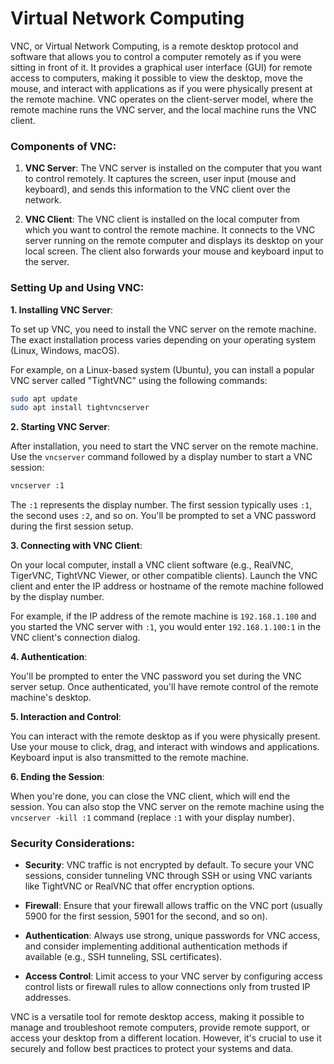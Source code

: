 # Virtual Network Computing
VNC, or Virtual Network Computing, is a remote desktop protocol and software that allows you to control a computer remotely as if you were sitting in front of it. It provides a graphical user interface (GUI) for remote access to computers, making it possible to view the desktop, move the mouse, and interact with applications as if you were physically present at the remote machine. VNC operates on the client-server model, where the remote machine runs the VNC server, and the local machine runs the VNC client.

### Components of VNC:

1. **VNC Server**: The VNC server is installed on the computer that you want to control remotely. It captures the screen, user input (mouse and keyboard), and sends this information to the VNC client over the network.

2. **VNC Client**: The VNC client is installed on the local computer from which you want to control the remote machine. It connects to the VNC server running on the remote computer and displays its desktop on your local screen. The client also forwards your mouse and keyboard input to the server.

### Setting Up and Using VNC:

**1. Installing VNC Server**:

To set up VNC, you need to install the VNC server on the remote machine. The exact installation process varies depending on your operating system (Linux, Windows, macOS).

For example, on a Linux-based system (Ubuntu), you can install a popular VNC server called "TightVNC" using the following commands:

```bash
sudo apt update
sudo apt install tightvncserver
```

**2. Starting VNC Server**:

After installation, you need to start the VNC server on the remote machine. Use the `vncserver` command followed by a display number to start a VNC session:

```bash
vncserver :1
```

The `:1` represents the display number. The first session typically uses `:1`, the second uses `:2`, and so on. You'll be prompted to set a VNC password during the first session setup.

**3. Connecting with VNC Client**:

On your local computer, install a VNC client software (e.g., RealVNC, TigerVNC, TightVNC Viewer, or other compatible clients). Launch the VNC client and enter the IP address or hostname of the remote machine followed by the display number.

For example, if the IP address of the remote machine is `192.168.1.100` and you started the VNC server with `:1`, you would enter `192.168.1.100:1` in the VNC client's connection dialog.

**4. Authentication**:

You'll be prompted to enter the VNC password you set during the VNC server setup. Once authenticated, you'll have remote control of the remote machine's desktop.

**5. Interaction and Control**:

You can interact with the remote desktop as if you were physically present. Use your mouse to click, drag, and interact with windows and applications. Keyboard input is also transmitted to the remote machine.

**6. Ending the Session**:

When you're done, you can close the VNC client, which will end the session. You can also stop the VNC server on the remote machine using the `vncserver -kill :1` command (replace `:1` with your display number).

### Security Considerations:

- **Security**: VNC traffic is not encrypted by default. To secure your VNC sessions, consider tunneling VNC through SSH or using VNC variants like TightVNC or RealVNC that offer encryption options.

- **Firewall**: Ensure that your firewall allows traffic on the VNC port (usually 5900 for the first session, 5901 for the second, and so on).

- **Authentication**: Always use strong, unique passwords for VNC access, and consider implementing additional authentication methods if available (e.g., SSH tunneling, SSL certificates).

- **Access Control**: Limit access to your VNC server by configuring access control lists or firewall rules to allow connections only from trusted IP addresses.

VNC is a versatile tool for remote desktop access, making it possible to manage and troubleshoot remote computers, provide remote support, or access your desktop from a different location. However, it's crucial to use it securely and follow best practices to protect your systems and data.
